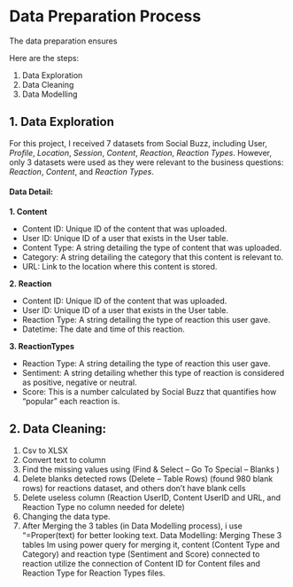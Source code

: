 # Data Preparation Process

The data preparation ensures

Here are the steps:
1. Data Exploration
2. Data Cleaning
3. Data Modelling

## 1. Data Exploration

For this project, I received 7 datasets from Social Buzz, including User, *Profile*, *Location*, *Session*, *Content*, *Reaction*, *Reaction Types*. However, only 3 datasets were used as they were relevant to the business questions: *Reaction*, *Content*, and *Reaction Types*.

#### Data Detail:
**1. Content**
- Content ID: Unique ID of the content that was uploaded. 
- User ID: Unique ID of a user that exists in the User table. 
- Content Type: A string detailing the type of content that was uploaded. 
- Category: A string detailing the category that this content is relevant to.
- URL: Link to the location where this content is stored. 

**2. Reaction** 
- Content ID: Unique ID of the content that was uploaded. 
- User ID: Unique ID of a user that exists in the User table.
- Reaction Type: A string detailing the type of reaction this user gave.
- Datetime: The date and time of this reaction. 

**3. ReactionTypes** 
- Reaction Type: A string detailing the type of reaction this user gave. 
- Sentiment: A string detailing whether this type of reaction is considered as positive, negative or neutral.
- Score: This is a number calculated by Social Buzz that quantifies how “popular” each reaction is. 

## 2. Data Cleaning:
1.	Csv to XLSX
2.	Convert text to column
3.	Find the missing values using (Find & Select – Go To Special – Blanks )
4.	Delete blanks detected rows (Delete – Table Rows) (found 980 blank rows) for reactions dataset, and others don’t have blank cells
5.	Delete useless column (Reaction UserID, Content UserID and URL, and Reaction Type no column needed for delete)
6.	Changing the data type.
7.	After Merging the 3 tables (in Data Modelling process), i use “=Proper(text) for better looking text.
Data Modelling:
Merging These 3 tables
Im using power query for merging it, content (Content Type and Category) and reaction type (Sentiment and Score) connected to reaction utilize the connection of Content ID for Content files and Reaction Type for Reaction Types files.
